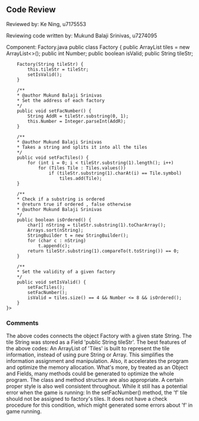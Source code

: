 ## Code Review

Reviewed by: Ke Ning, u7175553

Reviewing code written by: Mukund Balaji Srinivas, u7274095

Component: Factory.java
    public class Factory {
        public ArrayList<Tiles> tiles = new ArrayList<>();
        public int Number;
        public boolean isValid;
        public String tileStr;

        Factory(String tileStr) {
            this.tileStr = tileStr;
            setIsValid();
        }

        /**
        * @author Mukund Balaji Srinivas
        * Set the address of each factory
        */
        public void setFacNumber() {
            String AddR = tileStr.substring(0, 1);
            this.Number = Integer.parseInt(AddR);
        }

        /**
        * @author Mukund Balaji Srinivas
        * Takes a string and splits it into all the tiles
        */
        public void setFacTiles() {
            for (int i = 0; i < tileStr.substring(1).length(); i++)
                for (Tiles Tile : Tiles.values())
                    if (tileStr.substring(1).charAt(i) == Tile.symbol)
                        tiles.add(Tile);
        }

        /**
        * Check if a substring is ordered
        * @return true if ordered , false otherwise
        * @author Mukund Balaji Srinivas
        */
        public boolean isOrdered() {
            char[] nString = tileStr.substring(1).toCharArray();
            Arrays.sort(nString);
            StringBuilder t = new StringBuilder();
            for (char c : nString)
                t.append(c);
            return tileStr.substring(1).compareTo(t.toString()) == 0;
        }

        /**
        * Set the validity of a given factory
        */
        public void setIsValid() {
            setFacTiles();
            setFacNumber();
            isValid = tiles.size() == 4 && Number <= 8 && isOrdered();
        }
    }>

### Comments

The above codes connects the object Factory with a given state String. 
The tile String was stored as a Field 'public String tileStr'. 
The best features of the above codes: 
An ArrayList of 'Tiles' is built to represent the tile information, instead of using pure String or Array. 
This simplifies the information assignment and manipulation. 
Also, it accelerates the program and optimize the memory allocation. 
What's more, by treated as an Object and Fields, many methods could be generated to optimize the whole program.
The class and method structure are also appropriate. A certain proper style is also well consistent throughout.
While it still has a potential error when the game is running: 
In the setFacNumber() method, the 'f' tile should not be assigned to factory's tiles. 
It does not have a check procedure for this condition, which might generated some errors about 'f' in game running.


